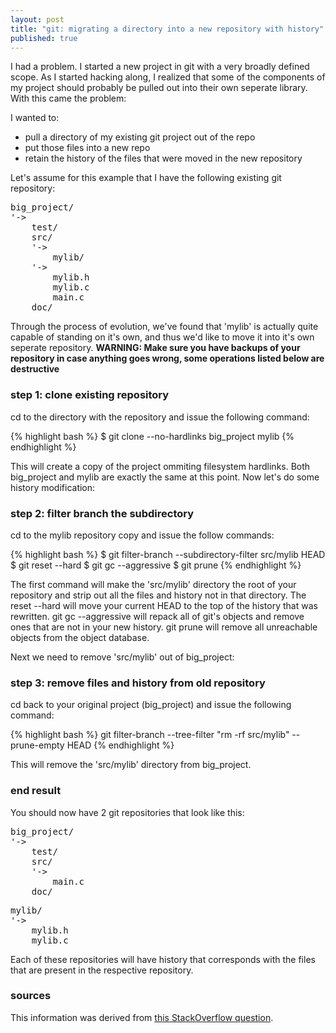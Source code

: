 ```yaml
---
layout: post
title: "git: migrating a directory into a new repository with history"
published: true
---
```


I had a problem. I started a new project in git with a very broadly defined scope. As I started hacking along, I realized that some of the components of my project should probably be pulled out into their own seperate library. With this came the problem:

I wanted to:

- pull a directory of my existing git project out of the repo
- put those files into a new repo
- retain the history of the files that were moved in the new repository

Let's assume for this example that I have the following existing git repository:

<pre>
big_project/
'-> 
    test/
    src/
    '-> 
        mylib/
	'-> 
	    mylib.h
	    mylib.c
        main.c
    doc/
</pre>

Through the process of evolution, we've found that 'mylib' is actually quite capable of standing on it's own, and thus we'd like to move it into it's own seperate repository. __WARNING: Make sure you have backups of your repository in case anything goes wrong, some operations listed below are destructive__

### step 1: clone existing repository

cd to the directory with the repository and issue the following command:

{% highlight bash %}
$ git clone --no-hardlinks big_project mylib
{% endhighlight %}

This will create a copy of the project ommiting filesystem hardlinks. Both big_project and mylib are exactly the same at this point. Now let's do some history modification:

### step 2: filter branch the subdirectory

cd to the mylib repository copy and issue the follow commands:

{% highlight bash %}
$ git filter-branch --subdirectory-filter src/mylib HEAD
$ git reset --hard
$ git gc --aggressive
$ git prune
{% endhighlight %}

The first command will make the 'src/mylib' directory the root of your repository and strip out all the files and history not in that directory. The reset --hard will move your current HEAD to the top of the history that was rewritten. git gc --aggressive will repack all of git's objects and remove ones that are not in your new history. git prune will remove all unreachable objects from the object database.

Next we need to remove 'src/mylib' out of big_project:

### step 3: remove files and history from old repository

cd back to your original project (big_project) and issue the following command:

{% highlight bash %}
git filter-branch --tree-filter "rm -rf src/mylib" --prune-empty HEAD
{% endhighlight %}

This will remove the 'src/mylib' directory from big_project.

### end result

You should now have 2 git repositories that look like this:

<pre>
big_project/
'-> 
    test/
    src/
    '-> 
        main.c
    doc/
</pre>

<pre>
mylib/
'-> 
    mylib.h
    mylib.c
</pre>

Each of these repositories will have history that corresponds with the files that are present in the respective repository.


### sources

This information was derived from [this StackOverflow question](http://stackoverflow.com/questions/359424/detach-subdirectory-into-separate-git-repository).
